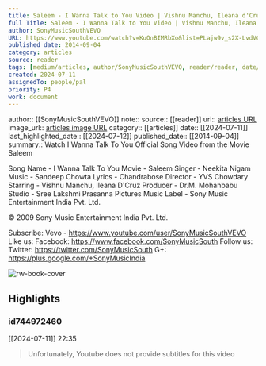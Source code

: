 ```yaml
---
title: Saleem - I Wanna Talk to You Video | Vishnu Manchu, Ileana d'Cruz
full Title: Saleem - I Wanna Talk to You Video | Vishnu Manchu, Ileana d'Cruz
author: SonyMusicSouthVEVO
URL: https://www.youtube.com/watch?v=KuOnBIMRbXo&list=PLajw9v_s2X-LvdVClRvDOrbiuWL2ezKg9&index=209
published date: 2014-09-04
category: articles
source: reader
tags: [medium/articles, author/SonyMusicSouthVEVO, reader/reader, date/2024-07-12, area/reader]
created: 2024-07-11
assignedTo: people/pal
priority: P4
work: document
---
```

author:: [[SonyMusicSouthVEVO]]
note:: 
source:: [[reader]]
url:: [articles URL](https://www.youtube.com/watch?v=KuOnBIMRbXo&list=PLajw9v_s2X-LvdVClRvDOrbiuWL2ezKg9&index=209)
image_url:: [articles image URL](https://i.ytimg.com/vi/KuOnBIMRbXo/maxresdefault.jpg)
category:: [[articles]]
date:: [[2024-07-11]]
last_highlighted_date:: [[2024-07-12]]
published_date:: [[2014-09-04]]
summary:: Watch I Wanna Talk To You Official Song Video from the Movie Saleem

Song Name - I Wanna Talk To You
Movie - Saleem
Singer - Neekita Nigam
Music - Sandeep Chowta
Lyrics - Chandrabose
Director - YVS Chowdary
Starring - Vishnu Manchu, Ileana D'Cruz
Producer - Dr.M. Mohanbabu
Studio - Sree Lakshmi Prasanna Pictures
Music Label - Sony Music Entertainment India Pvt. Ltd.

© 2009 Sony Music Entertainment India Pvt. Ltd.

Subscribe:
Vevo - https://www.youtube.com/user/SonyMusicSouthVEVO
Like us:
Facebook: https://www.facebook.com/SonyMusicSouth
Follow us:
Twitter: https://twitter.com/SonyMusicSouth
G+: https://plus.google.com/+SonyMusicIndia


![rw-book-cover](https://i.ytimg.com/vi/KuOnBIMRbXo/maxresdefault.jpg)

## Highlights
### id744972460
[[2024-07-11]] 22:35
> Unfortunately, Youtube does not provide subtitles for this video


